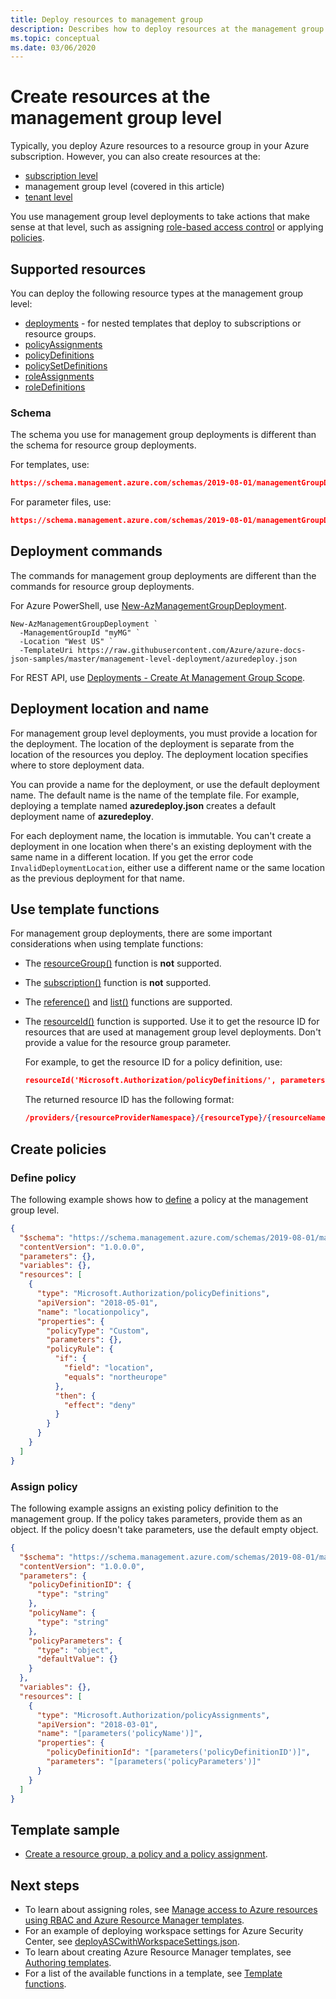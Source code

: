```yaml
---
title: Deploy resources to management group
description: Describes how to deploy resources at the management group scope in an Azure Resource Manager template.
ms.topic: conceptual
ms.date: 03/06/2020
---
```


# Create resources at the management group level

Typically, you deploy Azure resources to a resource group in your Azure subscription. However, you can also create resources at the:

* [subscription level](deploy-to-subscription.md)
* management group level (covered in this article)
* [tenant level](deploy-to-tenant.md)

You use management group level deployments to take actions that make sense at that level, such as assigning [role-based access control](../../role-based-access-control/overview.md) or applying [policies](../../governance/policy/overview.md).

## Supported resources

You can deploy the following resource types at the management group level:

* [deployments](/azure/templates/microsoft.resources/deployments) - for nested templates that deploy to subscriptions or resource groups.
* [policyAssignments](/azure/templates/microsoft.authorization/policyassignments)
* [policyDefinitions](/azure/templates/microsoft.authorization/policydefinitions)
* [policySetDefinitions](/azure/templates/microsoft.authorization/policysetdefinitions)
* [roleAssignments](/azure/templates/microsoft.authorization/roleassignments)
* [roleDefinitions](/azure/templates/microsoft.authorization/roledefinitions)

### Schema

The schema you use for management group deployments is different than the schema for resource group deployments.

For templates, use:

```json
https://schema.management.azure.com/schemas/2019-08-01/managementGroupDeploymentTemplate.json#
```

For parameter files, use:

```json
https://schema.management.azure.com/schemas/2019-08-01/managementGroupDeploymentParameters.json#
```

## Deployment commands

The commands for management group deployments are different than the commands for resource group deployments.

For Azure PowerShell, use [New-AzManagementGroupDeployment](/powershell/module/az.resources/new-azmanagementgroupdeployment). 

```azurepowershell-interactive
New-AzManagementGroupDeployment `
  -ManagementGroupId "myMG" `
  -Location "West US" `
  -TemplateUri https://raw.githubusercontent.com/Azure/azure-docs-json-samples/master/management-level-deployment/azuredeploy.json
```

For REST API, use [Deployments - Create At Management Group Scope](/rest/api/resources/deployments/createorupdateatmanagementgroupscope).

## Deployment location and name

For management group level deployments, you must provide a location for the deployment. The location of the deployment is separate from the location of the resources you deploy. The deployment location specifies where to store deployment data.

You can provide a name for the deployment, or use the default deployment name. The default name is the name of the template file. For example, deploying a template named **azuredeploy.json** creates a default deployment name of **azuredeploy**.

For each deployment name, the location is immutable. You can't create a deployment in one location when there's an existing deployment with the same name in a different location. If you get the error code `InvalidDeploymentLocation`, either use a different name or the same location as the previous deployment for that name.

## Use template functions

For management group deployments, there are some important considerations when using template functions:

* The [resourceGroup()](template-functions-resource.md#resourcegroup) function is **not** supported.
* The [subscription()](template-functions-resource.md#subscription) function is **not** supported.
* The [reference()](template-functions-resource.md#reference) and [list()](template-functions-resource.md#list) functions are supported.
* The [resourceId()](template-functions-resource.md#resourceid) function is supported. Use it to get the resource ID for resources that are used at management group level deployments. Don't provide a value for the resource group parameter.

  For example, to get the resource ID for a policy definition, use:
  
  ```json
  resourceId('Microsoft.Authorization/policyDefinitions/', parameters('policyDefinition'))
  ```
  
  The returned resource ID has the following format:
  
  ```json
  /providers/{resourceProviderNamespace}/{resourceType}/{resourceName}
  ```

## Create policies

### Define policy

The following example shows how to [define](../../governance/policy/concepts/definition-structure.md) a policy at the management group level.

```json
{
  "$schema": "https://schema.management.azure.com/schemas/2019-08-01/managementGroupDeploymentTemplate.json#",
  "contentVersion": "1.0.0.0",
  "parameters": {},
  "variables": {},
  "resources": [
    {
      "type": "Microsoft.Authorization/policyDefinitions",
      "apiVersion": "2018-05-01",
      "name": "locationpolicy",
      "properties": {
        "policyType": "Custom",
        "parameters": {},
        "policyRule": {
          "if": {
            "field": "location",
            "equals": "northeurope"
          },
          "then": {
            "effect": "deny"
          }
        }
      }
    }
  ]
}
```

### Assign policy

The following example assigns an existing policy definition to the management group. If the policy takes parameters, provide them as an object. If the policy doesn't take parameters, use the default empty object.

```json
{
  "$schema": "https://schema.management.azure.com/schemas/2019-08-01/managementGroupDeploymentTemplate.json#",
  "contentVersion": "1.0.0.0",
  "parameters": {
    "policyDefinitionID": {
      "type": "string"
    },
    "policyName": {
      "type": "string"
    },
    "policyParameters": {
      "type": "object",
      "defaultValue": {}
    }
  },
  "variables": {},
  "resources": [
    {
      "type": "Microsoft.Authorization/policyAssignments",
      "apiVersion": "2018-03-01",
      "name": "[parameters('policyName')]",
      "properties": {
        "policyDefinitionId": "[parameters('policyDefinitionID')]",
        "parameters": "[parameters('policyParameters')]"
      }
    }
  ]
}
```

## Template sample

* [Create a resource group, a policy and a policy assignment](https://github.com/Azure/azure-docs-json-samples/blob/master/management-level-deployment/azuredeploy.json).

## Next steps

* To learn about assigning roles, see [Manage access to Azure resources using RBAC and Azure Resource Manager templates](../../role-based-access-control/role-assignments-template.md).
* For an example of deploying workspace settings for Azure Security Center, see [deployASCwithWorkspaceSettings.json](https://github.com/krnese/AzureDeploy/blob/master/ARM/deployments/deployASCwithWorkspaceSettings.json).
* To learn about creating Azure Resource Manager templates, see [Authoring templates](template-syntax.md).
* For a list of the available functions in a template, see [Template functions](template-functions.md).